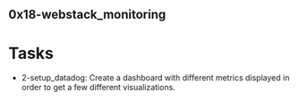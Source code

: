 ## 0x18-webstack_monitoring

# Tasks
- 2-setup_datadog: Create a dashboard with different metrics displayed in order to get a few different visualizations.
